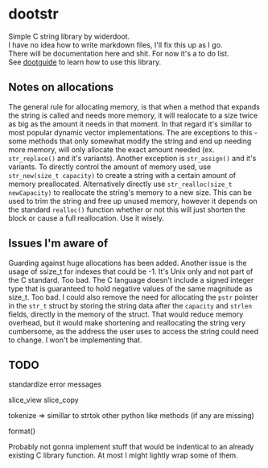 
# dootstr

Simple C string library by widerdoot.  
I have no idea how to write markdown files, I'll fix this up as I go.  
There will be documentation here and shit. For now it's a to do list.  
See [dootguide](dootguide.md) to learn how to use this library.

## Notes on allocations

The general rule for allocating memory, is that when a method that expands the string is called and needs more memory, it will
realocate to a size twice as big as the amount it needs in that moment. In that regard it's simillar to most popular dynamic vector implementations. The are exceptions to this - some methods that only somewhat modify the string and end up needing more memory, will only allocate the exact amount needed (ex. ```str_replace()``` and it's variants). Another exception is ```str_assign()``` and it's variants.
To directly control the amount of memory used, use ```str_new(size_t capacity)``` to create a string with a certain amount of memory preallocated. Alternatively directly use ```str_realloc(size_t newCapacity)``` to reallocate the string's memory to a new size. This can be used to trim the string and free up unused memory, however it depends on the standard ```realloc()``` function whether or not this will just shorten the block or cause a full reallocation. Use it wisely.  

## Issues I'm aware of

Guarding against huge allocations has been added.
Another issue is the usage of ssize_t for indexes that could be -1. It's Unix only and not part of the C standard. Too bad.
The C language doesn't include a signed integer type that is guaranteed to hold negative values of the same magnitude as size_t. Too bad.
I could also remove the need for allocating the ```pstr``` pointer in the ```str_t``` struct by storing the string data after the ```capacity``` and ```strlen``` fields, directly in the memory of the struct. That would reduce memory overhead, but it would make shortening and reallocating the string very cumbersome, as the address the user uses to access the string could need to change. I won't be implementing that.

## TODO

standardize error messages

slice_view
slice_copy

tokenize => simillar to strtok
other python like methods (if any are missing)

format()

Probably not gonna implement stuff that would be indentical to an already existing C library function.
At most I might lightly wrap some of them.
